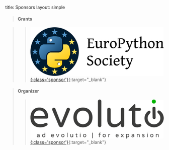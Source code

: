 title: Sponsors
layout: simple

[//]: # (>#### Platinum)

[//]: # (> > [![issuu]&#40;/static/images/sponsors/issuu.png&#41;{:class='sponsor'}]&#40;https://issuu.com/&#41;{:target="_blank"})

<span class="d-none"></span>

[//]: # (>#### Bronze)

[//]: # (> > [![vonage]&#40;/static/images/sponsors/vonage.png&#41;{:class='sponsor large'}]&#40;https://vonage.dev/pyconportugal2022&#41;{:target="_blank"})

<span class="d-none"></span>

>#### Grants

> > [![europython](/static/images/sponsors/eps.png){:class='sponsor'}](https://www.europython-society.org/){:target="_blank"} 

<span class="d-none"></span>

[//]: # (> #### Partners)
>

[//]: # (> > [![cmp]&#40;/static/images/sponsors/cmp.png&#41;{:class='sponsor'}]&#40;https://www.porto.pt/en&#41;{:target="_blank"} [![fcup]&#40;/static/images/sponsors/fcup.png&#41;{:class='sponsor'}]&#40;https://sigarra.up.pt/fcup/en/web_page.inicial&#41;{:target="_blank"} [![fcup]&#40;/static/images/sponsors/dcc.png&#41;{:class='sponsor large'}]&#40;https://www.dcc.fc.up.pt/site/&#41;{:target="_blank"} [![visit portugal]&#40;/static/images/sponsors/visitportugal.png&#41;{:class='sponsor'}]&#40;https://www.visitportugal.com/en&#41;{:target="_blank"} [![porto e norte]&#40;/static/images/sponsors/portoenorte.png&#41;{:class='sponsor'}]&#40;http://www.portoenorte.pt/en&#41;{:target="_blank"} [![porto convention bureau]&#40;/static/images/sponsors/pcb.png&#41;{:class='sponsor large'}]&#40;https://www.portocvb.com/&#41;{:target="_blank"} [![iberian property]&#40;/static/images/sponsors/ip.svg&#41;{:class='sponsor tiny'}]&#40;https://iberian.property/&#41;{:target="_blank"})

<span class="d-none"></span>

[//]: # (> #### Oficial Carrier)
>

[//]: # (> > [![tap]&#40;/static/images/sponsors/tap.svg&#41;{:class='sponsor'}]&#40;/static/docs/tap.pdf&#41;{:target="_blank"})

<span class="d-none"></span>

> #### Organizer
>
> > [![evolutio](/static/images/sponsors/evolutio.png){:class='sponsor'}](https://evolutio.pt/){:target="_blank"}
